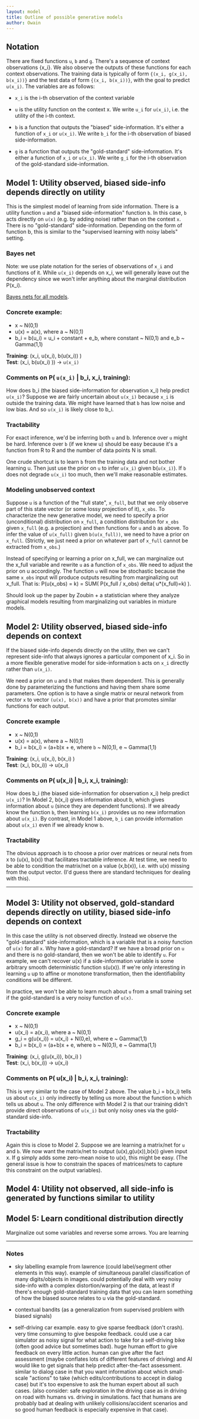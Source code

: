 ```yaml
---
layout: model
title: Outline of possible generative models
author: Owain
---
```



## Notation

There are fixed functions `u`, `b` and `g`. There's a sequence of context observations {x_i}. We also observe the outputs of these functions for each context observations. The training data is typically of form `{(x_i, g(x_i), b(x_i))}` and the test data of form `{(x_i, b(x_i))}`, with the goal to predict `u(x_i)`. The variables are as follows: 

- `x_i` is the i-th observation of the context variable

- `u` is the utility function on the context x. We write `u_i` for `u(x_i)`, i.e. the utility of the i-th context.

- `b` is a function that outputs the "biased" side-information. It's either a function of `x_i` or `u(x_i)`. We write `b_i` for the i-th observation of biased side-information.

- `g` is a function that outputs the "gold-standard" side-information. It's either a function of `x_i` or `u(x_i)`. We write `g_i` for the i-th observation of the gold-standard side-information.



## Model 1: Utility observed, biased side-info depends directly on utility
This is the simplest model of learning from side information. There is a utility function `u` and a "biased side-information" function `b`. In this case, `b` acts directly on `u(x)` (e.g. by adding noise) rather than on the context `x`. There is no "gold-standard" side-information. Depending on the form of function b, this is similar to the "supervised learning with noisy labels" setting. 

### Bayes net
Note: we use plate notation for the series of observations of `x_i` and functions of it. While `u(x_i)` depends on x_i, we will generally leave out the dependency since we won't infer anything about the marginal distribution P(x_i).

[Bayes nets for all models](https://goo.gl/photos/sLf4iSj6toD3w9y57). 


### Concrete example:
- x ~ N(0,1)
- u(x) = a(x), where a ~ N(0,1)
- b_i = b(u_i) = u_i + constant + e_b, where constant ~ N(0,1) and e_b ~ Gamma(1,1)

**Training**: (x_i, u(x_i), b(u(x_i)) )
<br>**Test**: (x_i, b(u(x_i) ))  ->  `u(x_i)`

### Comments on P( `u(x_i)` | b_i, x_i, training):
How does b_i (the biased side-information for observation x_i) help predict `u(x_i)`? Suppose we are fairly uncertain about `u(x_i)` because `x_i` is outside the training data. We might have learned that `b` has low noise and low bias. And so `u(x_i)` is likely close to b_i. 

### Tractability
For exact inference, we'd be inferring both `u` and b. Inference over `u` might be hard. Inference over `b` (if we knew u) should be easy because it's a function from R to R and the number of data points N is small.

One crude shortcut is to learn `b` from the training data and not bother learning u. Then just use the prior on `u` to infer `u(x_i)` given b(`u(x_i)`). If `b` does not degrade `u(x_i)` too much, then we'll make reasonable estimates. 

### Modeling unobserved context
Suppose `u` is a function of the "full state", `x_full`, but that we only observe part of this state vector (or some lossy projection of it), `x_obs`. To characterize the new generative model, we need to specify a prior (unconditional) distribution on `x_full`, a condition distribution for `x_obs` given `x_full` (e.g. a projection) and then functions for `u` and `b` as above. To infer the value of `u(x_full)` given `b(u(x_full))`, we need to have a prior on `x_full`. (Strictly, we just need a prior on whatever part of `x_full` cannot be extracted from `x_obs`.)

Instead of specifying or learning a prior on x_full, we can marginalize out the x_full variable and rewrite `u` as a function of `x_obs`. We need to adjust the prior on u accordingly. The function `u` will now be stochastic because the same `x_obs` input will produce outputs resulting from marginalizing out x_full. That is: P(u(x_obs) = k)  =  SUM( P(x_full / x_obs) delta( u*(x_full)=k) ).

Should look up the paper by Zoubin + a statistician where they analyze graphical models resulting from marginalizing out variables in mixture models. 




## Model 2: Utility observed, biased side-info depends on context
If the biased side-info depends directly on the utility, then we can't represent side-info that always ignores a particular component of x_i. So in a more flexible generative model for side-information `b` acts on `x_i` directly rather than `u(x_i)`.

We need a prior on `u` and `b` that makes them dependent. This is generally done by parameterizing the functions and having them share some parameters. One option is to have a single matrix or neural network from vector `x` to vector `(u(x), b(x))` and have a prior that promotes similar functions for each output. 

### Concrete example
- x ~ N(0,1)
- u(x) = a(x), where a ~ N(0,1)
- b_i = b(x_i) = (a+b)x + e, where `b` ~ N(0,1), e ~ Gamma(1,1)

**Training**: (x_i, u(x_i), b(x_i) )
<br>**Test**: (x_i, b(x_i))  ->  u(x_i)

### Comments on P( u(x_i) | b_i, x_i, training):
How does b_i (the biased side-information for observation x_i) help predict `u(x_i)`? In Model 2, b(x_i) gives information about b, which gives information about `u` (since they are dependent functions). If we already know the function `b`, then learning `b(x_i)` provides us no new information about `u(x_i)`. By contrast, in Model 1 above, `b_i` can provide information about `u(x_i)` even if we already know `b`.


### Tractability
The obvious approach is to choose a prior over matrices or neural nets from x to (u(x), b(x)) that facilitates tractable inference. At test time, we need to be able to condition the matrix/net on a value (x,b(x)), i.e. with u(x) missing from the output vector. (I'd guess there are standard techniques for dealing with this). 

-----------

## Model 3: Utility not observed, gold-standard depends directly on utility, biased side-info depends on context

In this case the utility is not observed directly. Instead we observe the "gold-standard" side-information, which is a variable that is a noisy function of `u(x)` for all `x`. Why have a gold-standard? If we have a broad prior on `u` and there is no gold-standard, then we won't be able to identify `u`. For example, we can't recover u(x) if a side-information variable is some arbitrary smooth deterministic function s(u(x)). If we're only interesting in learning `u` up to affine or monotone transformation, then the identifiability conditions will be different. 

In practice, we won't be able to learn much about `u` from a small training set if the gold-standard is a very noisy function of `u(x)`.

### Concrete example
- x ~ N(0,1)
- u(x_i) = a(x_i), where a ~ N(0,1)
- g_i = g(u(x_i)) = u(x_i) + N(0,e), where e ~ Gamma(1,1)
- b_i = b(x_i) = (a+b)x + e, where `b` ~ N(0,1), e ~ Gamma(1,1)

**Training**: (x_i, g(u(x_i)), b(x_i) )
<br>**Test**: (x_i, b(x_i))  ->  u(x_i)

### Comments on P( u(x_i) | b_i, x_i, training):
This is very similar to the case of Model 2 above. The value b_i = b(x_i) tells us about `u(x_i)` only indirectly by telling us more about the function `b` which tells us about `u`. The only difference with Model 2 is that our training didn't provide direct observations of `u(x_i)` but only noisy ones via the gold-standard side-info. 


### Tractability
Again this is close to Model 2. Suppose we are learning a matrix/net for `u` and `b`. We now want the matrix/net to output (u(x),g(u(x)),b(x)) given input x. If g simply adds some zero-mean noise to u(x), this might be easy. (The general issue is how to constrain the spaces of matrices/nets to capture this constraint on the output variables). 


## Model 4: Utility not observed, all side-info is generated by functions similar to utility

## Model 5: Learn conditional distribution directly
Marginalize out some variables and reverse some arrows. You are learning 

-------

### Notes

- sky labelling example from lawrence (could label/segment other elements in this way). example of simultaneous parallel classification of many digits/objects in images. could potentially deal with very noisy side-info with a complex distortion/warping of the data, at least if there's enough gold-standard training data that you can learn something of how the biased source relates to u via the gold-standard. 

- contextual bandits (as a generalization from supervised problem with biased signals)

- self-driving car example. easy to give sparse feedback (don't crash). very time consuming to give bespoke feedback. could use a car simulator as noisy signal for what action to take for a self-driving bike (often good advice but sometimes bad). huge human effort to give feedback on every little action. human can give after the fact assessment (maybe conflates lots of different features of driving) and AI would like to get signals that help predict after-the-fact assessment. similar to dialog case in that you want information about which small-scale "actions" to take (which edits/contributions to accept in dialog case) but it's too expensive to ask the human expert about all such cases. (also consider: safe exploration in the driving case as in driving on road with humans vs. driving in simulations. fact that humans are probably bad at dealing with unlikely collisions/accident scenarios and so good human feedback is especially expensive in that case).  







